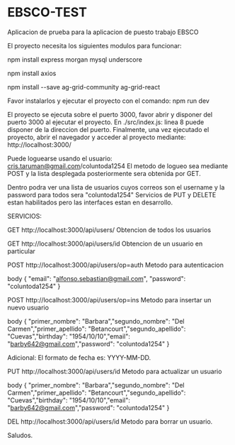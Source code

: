 # EBSCO-TEST
Aplicacion de prueba para la aplicacion de puesto trabajo EBSCO

El proyecto necesita los siguientes modulos para funcionar:

npm install express morgan mysql underscore

npm install axios

npm install --save ag-grid-community ag-grid-react


Favor instalarlos y ejecutar el proyecto con el comando:
npm run dev

El proyecto se ejecuta sobre el puerto 3000, favor abrir y disponer del puerto 3000 al ejecutar el proyecto.
En ./src/index.js: linea 8 puede disponer de la direccion del puerto.
Finalmente, una vez ejecutado el proyecto, abrir el navegador y acceder al proyecto mediante:
http://localhost:3000/

Puede loguearse usando el usuario:
cris.taruman@gmail.com/coluntoda1254
El metodo de logueo sea mediante POST y la lista desplegada posteriormente sera obtenida por GET.

Dentro podra ver una lista de usuarios cuyos correos son el username y la password para todos sera "coluntoda1254"
Servicios de PUT y DELETE estan habilitados pero las interfaces estan en desarrollo.

SERVICIOS:

GET   http://localhost:3000/api/users/            Obtencion de todos los usuarios

GET   http://localhost:3000/api/users/id          Obtencion de un usuario en particular

POST  http://localhost:3000/api/users/op=auth     Metodo para autenticacion

body { "email": "alfonso.sebastian@gmail.com", "password": "coluntoda1254" }

POST  http://localhost:3000/api/users/op=ins      Metodo para insertar un nuevo usuario

body { "primer_nombre": "Barbara","segundo_nombre": "Del Carmen","primer_apellido": "Betancourt","segundo_apellido": "Cuevas","birthday": "1954/10/10","email": "barby642@gmail.com","password": "coluntoda1254" }

Adicional: El formato de fecha es: YYYY-MM-DD.

PUT   http://localhost:3000/api/users/id          Metodo para actualizar un usuario

body { "primer_nombre": "Barbara","segundo_nombre": "Del Carmen","primer_apellido": "Betancourt","segundo_apellido": "Cuevas","birthday": "1954/10/10","email": "barby642@gmail.com","password": "coluntoda1254" }

DEL  http://localhost:3000/api/users/id           Metodo para borrar un usuario.

Saludos.
